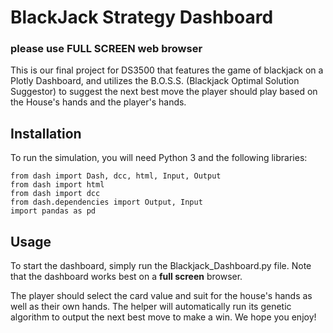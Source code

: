# BlackJack Strategy Dashboard
### please use FULL SCREEN web browser
This is our final project for DS3500 that features the game of blackjack on a Plotly Dashboard, and utilizes the B.O.S.S. (Blackjack Optimal Solution Suggestor) to suggest the next best move the player should play based on the House's hands and the player's hands. 

## Installation
To run the simulation, you will need Python 3 and the following libraries:
```
from dash import Dash, dcc, html, Input, Output
from dash import html
from dash import dcc
from dash.dependencies import Output, Input
import pandas as pd
```
## Usage
To start the dashboard, simply run the Blackjack_Dashboard.py file. Note that the dashboard works best on a **full screen** browser. 

The player should select the card value and suit for the house's hands as well as their own hands. The helper will automatically run its genetic algorithm to output the next best move to make a win. We hope you enjoy!
